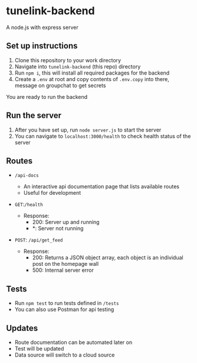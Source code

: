 # tunelink-backend
A node.js with express server
## Set up instructions

1. Clone this repository to your work directory
2. Navigate into `tunelink-backend` (this repo) directory
3. Run `npm i`, this will install all required packages for the backend
4. Create a `.env` at root and copy contents of `.env.copy` into there, message on groupchat to get secrets

You are ready to run the backend

## Run the server

1. After you have set up, run `node server.js` to start the server
2. You can navigate to `localhost:3000/health` to check health status of the server

## Routes
- `/api-docs`
    - An interactive api documentation page that lists available routes
    - Useful for development

- `GET`:`/health`
    - Response:
        - 200: Server up and running
        - *: Server not running
- `POST`: `/api/get_feed`
    - Response:
        - 200: Returns a JSON object array, each object is an individual post on the homepage wall
        - 500: Internal server error

## Tests

- Run `npm test` to run tests defined in `/tests`
- You can also use Postman for api testing

## Updates
- Route documentation can be automated later on
- Test will be updated
- Data source will switch to a cloud source
